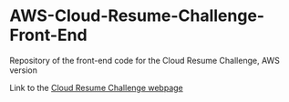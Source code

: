 # AWS-Cloud-Resume-Challenge-Front-End

Repository of the front-end code for the Cloud Resume Challenge, AWS version

Link to the [Cloud Resume Challenge webpage](https://cloudresumechallenge.dev/docs/the-challenge/aws/)
